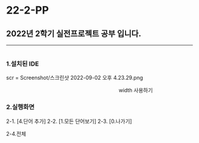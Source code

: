 # 22-2-PP
## 2022년 2학기 실전프로젝트 공부 입니다.
--------
<img scr = '사진파일경로' width = '300'>

### 1.설치된 IDE

scr = Screenshot/스크린샷 2022-09-02 오후 4.23.29.png

<img scr = 'https://github.com/LeeMineo/22-2-PP/blob/master/Screenshot/스크린샷%202022-09-02%20오후%204.23.29.png' width = '300'>
width 사용하기 

### 2.실행화면

2-1. [4.단어 추가] 
2-2. [1.모든 단어보기] 
2-3. [0.나가기] 

2-4.전체
